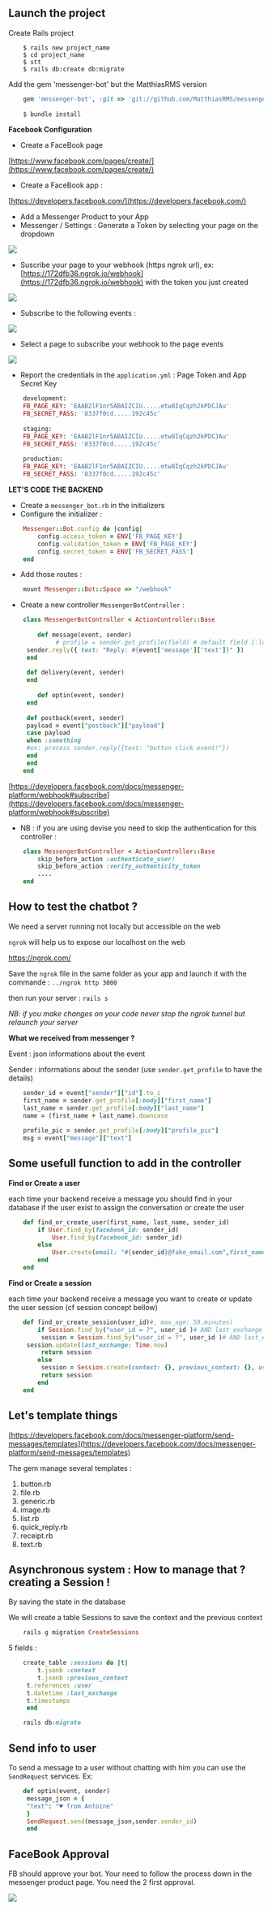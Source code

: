 ## **Launch the project**

Create Rails project
```shell
    $ rails new project_name
    $ cd project_name
    $ stt
    $ rails db:create db:migrate
```
Add the gem 'messenger-bot' but the MatthiasRMS version
```ruby
    gem 'messenger-bot', :git => 'git://github.com/MatthiasRMS/messenger-bot-rails'
    
    $ bundle install
```
 **Facebook Configuration** 

- Create a FaceBook page

 [https://www.facebook.com/pages/create/](https://www.facebook.com/pages/create/) 

- Create a FaceBook app :

 [https://developers.facebook.com/](https://developers.facebook.com/) 

- Add a Messenger Product to your App
- Messenger / Settings : Generate a Token by selecting your page on the dropdown

![](https://static.notion-static.com/4d0b0b7683d14853aa6f3aaae5a1037b/Screen_Shot_2017-11-18_at_02.35.11.png)

- Suscribe your page to your webhook (https ngrok url), ex: [https://172dfb36.ngrok.io/webhook](https://172dfb36.ngrok.io/webhook) with the token you just created

![](https://static.notion-static.com/7f8eb0ef047242ee9a5e352e56f7609d/Screen_Shot_2017-11-18_at_02.57.37.png)

- Subscribe to the following events :

![](https://static.notion-static.com/b277f9d90d244f42befc347c4a056f06/Screen_Shot_2017-11-18_at_02.52.07.png)

- Select a page to subscribe your webhook to the page events

![](https://static.notion-static.com/d542941d87ce4b45b799382ff3c59fe8/Screen_Shot_2017-11-18_at_02.53.16.png)

- Report the credentials in the `application.yml` : Page Token and App Secret Key
```ruby
    development:
    FB_PAGE_KEY: 'EAAB2lF1nr5ABAIZCIU.....etw8IqCqzh2kPDCJAu'
    FB_SECRET_PASS: '8337f0cd.....192c45c'
    
    staging:
    FB_PAGE_KEY: 'EAAB2lF1nr5ABAIZCIU.....etw8IqCqzh2kPDCJAu'
    FB_SECRET_PASS: '8337f0cd.....192c45c'
    
    production:
    FB_PAGE_KEY: 'EAAB2lF1nr5ABAIZCIU.....etw8IqCqzh2kPDCJAu'
    FB_SECRET_PASS: '8337f0cd.....192c45c'
```
 
**LET'S CODE THE BACKEND** 

- Create a `messenger_bot.rb` in the initializers
- Configure the initializer :
```ruby
    Messenger::Bot.config do |config|
    	config.access_token = ENV['FB_PAGE_KEY']
    	config.validation_token = ENV['FB_PAGE_KEY']
    	config.secret_token = ENV['FB_SECRET_PASS']
    end
 ```
- Add those routes :
```ruby
    mount Messenger::Bot::Space => "/webhook"
```
- Create a new controller `MessengerBotController` :
```ruby
    class MessengerBotController < ActionController::Base
    
    	def message(event, sender)
    		 # profile = sender.get_profile(field) # default field [:locale, :timezone, :gender, :first_name, :last_name, :profile_pic]
     sender.reply({ text: "Reply: #{event['message']['text']}" })
     end
    
     def delivery(event, sender)
     end
    	
    	def optin(event, sender)
     end
    
     def postback(event, sender)
     payload = event["postback"]["payload"]
     case payload
     when :something
     #ex: process sender.reply({text: "button click event!"})
     end
     end
    end
```
 [https://developers.facebook.com/docs/messenger-platform/webhook#subscribe](https://developers.facebook.com/docs/messenger-platform/webhook#subscribe) 

- NB : if you are using devise you need to skip the authentication for this controller :
```ruby
    class MessengerBotController < ActionController::Base
    	skip_before_action :authenticate_user!
    	skip_before_action :verify_authenticity_token
    	....
    end
```
## **How to test the chatbot ?**

We need a server running not locally but accessible on the web

 `ngrok` will help us to expose our localhost on the web

https://ngrok.com/

Save the `ngrok` file in the same folder as your app and launch it with the commande : `../ngrok http 3000` 

then run your server : `rails s` 

 _NB: if you make changes on your code never stop the ngrok tunnel but relaunch your server_ 

 **What we received from messenger ?** 

Event : json informations about the event 

Sender : informations about the sender (use `sender.get_profile` to have the details)
```ruby
    sender_id = event["sender"]["id"].to_i
    first_name = sender.get_profile[:body]["first_name"]
    last_name = sender.get_profile[:body]["last_name"]
    name = (first_name + last_name).downcase
    
    profile_pic = sender.get_profile[:body]["profile_pic"]
    msg = event["message"]["text"]
```
## **Some usefull function to add in the controller**

 **Find or Create a user** 

each time your backend receive a message you should find in your database if the user exist to assign the conversation or create the user
```ruby
    def find_or_create_user(first_name, last_name, sender_id)
    	if User.find_by(facebook_id: sender_id)
    		User.find_by(facebook_id: sender_id)
    	else
    		User.create(email: "#{sender_id}@fake_email.com",first_name: first_name, last_name: last_name,password: sender_id,facebook_id: sender_id)
    	end
    end
```
 **Find or Create a session** 

each time your backend receive a message you want to create or update the user session (cf session concept bellow)
```ruby
    def find_or_create_session(user_id)#, max_age: 59.minutes)
    	if Session.find_by("user_id = ?", user_id )# AND last_exchange >= ? ", max_age.ago)
    	 session = Session.find_by("user_id = ?", user_id )# AND last_exchange >= ? ", user_id, max_age.ago)
     session.update(last_exchange: Time.now)
    	 return session
    	else
    	 session = Session.create(context: {}, previous_context: {}, user_id: user_id, last_exchange: Time.now)
    	 return session
    	end
    end
```
## Let's template things

 [https://developers.facebook.com/docs/messenger-platform/send-messages/templates](https://developers.facebook.com/docs/messenger-platform/send-messages/templates) 

The gem manage several templates :

1. button.rb
2. file.rb
3. generic.rb
4. image.rb
5. list.rb
6. quick_reply.rb
7. receipt.rb
8. text.rb

## Asynchronous system : How to manage that ? creating a Session !

By saving the state in the database

We will create a table Sessions to save the context and the previous context
```ruby
    rails g migration CreateSessions
```

5 fields :
```ruby
    create_table :sessions do |t|
    	t.jsonb :context
    	t.jsonb :previous_context
     t.references :user
     t.datetime :last_exchange
     t.timestamps
     end

    rails db:migrate
```
## Send info to user

To send a message to a user without chatting with him you can use the `SendRequest` services. Ex:
```ruby
    def optin(event, sender)
     message_json = {
     "text": "♥️ from Antoine"
     }
     SendRequest.send(message_json,sender.sender_id)
     end
```
## FaceBook Approval

FB should approve your bot. Your need to follow the process down in the messenger product page. You need the 2 first approval.

![](https://static.notion-static.com/326176abcb534760b30d2dfce29c3c75/Screen_Shot_2017-11-18_at_03.02.36.png)

